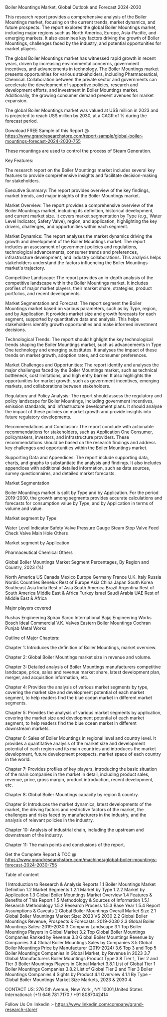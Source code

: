 Boiler Mountings Market, Global Outlook and Forecast 2024-2030

This research report provides a comprehensive analysis of the Boiler Mountings market, focusing on the current trends, market dynamics, and future prospects. The report explores the global Boiler Mountings market, including major regions such as North America, Europe, Asia-Pacific, and emerging markets. It also examines key factors driving the growth of Boiler Mountings, challenges faced by the industry, and potential opportunities for market players.

The global Boiler Mountings market has witnessed rapid growth in recent years, driven by increasing environmental concerns, government incentives, and advancements in technology. The Boiler Mountings market presents opportunities for various stakeholders, including Pharmaceutical, Chemical. Collaboration between the private sector and governments can accelerate the development of supportive policies, research and development efforts, and investment in Boiler Mountings market. Additionally, the growing consumer demand present avenues for market expansion.

The global Boiler Mountings market was valued at US$ million in 2023 and is projected to reach US$ million by 2030, at a CAGR of % during the forecast period.

Download FREE Sample of this Report @ https://www.grandresearchstore.com/report-sample/global-boiler-mountings-forecast-2024-2030-755


These mountings are used to control the process of Steam Generation.

Key Features:

The research report on the Boiler Mountings market includes several key features to provide comprehensive insights and facilitate decision-making for stakeholders.

Executive Summary: The report provides overview of the key findings, market trends, and major insights of the Boiler Mountings market.

Market Overview: The report provides a comprehensive overview of the Boiler Mountings market, including its definition, historical development, and current market size. It covers market segmentation by Type (e.g., Water Level Indicator, Safety Valve), region, and application, highlighting the key drivers, challenges, and opportunities within each segment.

Market Dynamics: The report analyses the market dynamics driving the growth and development of the Boiler Mountings market. The report includes an assessment of government policies and regulations, technological advancements, consumer trends and preferences, infrastructure development, and industry collaborations. This analysis helps stakeholders understand the factors influencing the Boiler Mountings market's trajectory.

Competitive Landscape: The report provides an in-depth analysis of the competitive landscape within the Boiler Mountings market. It includes profiles of major market players, their market share, strategies, product portfolios, and recent developments.

Market Segmentation and Forecast: The report segment the Boiler Mountings market based on various parameters, such as by Type, region, and by Application. It provides market size and growth forecasts for each segment, supported by quantitative data and analysis. This helps stakeholders identify growth opportunities and make informed investment decisions.

Technological Trends: The report should highlight the key technological trends shaping the Boiler Mountings market, such as advancements in Type One technology and emerging substitutes. It analyses the impact of these trends on market growth, adoption rates, and consumer preferences.

Market Challenges and Opportunities: The report identify and analyses the major challenges faced by the Boiler Mountings market, such as technical bottleneck, cost limitations, and high entry barrier. It also highlights the opportunities for market growth, such as government incentives, emerging markets, and collaborations between stakeholders.

Regulatory and Policy Analysis: The report should assess the regulatory and policy landscape for Boiler Mountings, including government incentives, emission standards, and infrastructure development plans. It should analyse the impact of these policies on market growth and provide insights into future regulatory developments.

Recommendations and Conclusion: The report conclude with actionable recommendations for stakeholders, such as Application One Consumer, policymakers, investors, and infrastructure providers. These recommendations should be based on the research findings and address key challenges and opportunities within the Boiler Mountings market.

Supporting Data and Appendices: The report include supporting data, charts, and graphs to substantiate the analysis and findings. It also includes appendices with additional detailed information, such as data sources, survey questionnaires, and detailed market forecasts.

Market Segmentation

Boiler Mountings market is split by Type and by Application. For the period 2019-2030, the growth among segments provides accurate calculations and forecasts for consumption value by Type, and by Application in terms of volume and value.



Market segment by Type



Water Level Indicator
Safety Valve
Pressure Gauge
Steam Stop Valve
Feed Check Valve
Main Hole
Others


Market segment by Application



Pharmaceutical
Chemical
Others


Global Boiler Mountings Market Segment Percentages, By Region and Country, 2023 (%)



North America
US
Canada
Mexico
Europe
Germany
France
U.K.
Italy
Russia
Nordic Countries
Benelux
Rest of Europe
Asia
China
Japan
South Korea
Southeast Asia
India
Rest of Asia
South America
Brazil
Argentina
Rest of South America
Middle East & Africa
Turkey
Israel
Saudi Arabia
UAE
Rest of Middle East & Africa


Major players covered



Rushas Engineering
Spirax Sarco International
Bajaj Engineering Works
Bosch
Ideal Commercial
V.K. Valves
Eastern Boiler Mountings
Cochran
Punjab Metal Works


Outline of Major Chapters:

Chapter 1: Introduces the definition of Boiler Mountings, market overview.

Chapter 2: Global Boiler Mountings market size in revenue and volume.

Chapter 3: Detailed analysis of Boiler Mountings manufacturers competitive landscape, price, sales and revenue market share, latest development plan, merger, and acquisition information, etc.

Chapter 4: Provides the analysis of various market segments by type, covering the market size and development potential of each market segment, to help readers find the blue ocean market in different market segments.

Chapter 5: Provides the analysis of various market segments by application, covering the market size and development potential of each market segment, to help readers find the blue ocean market in different downstream markets.

Chapter 6: Sales of Boiler Mountings in regional level and country level. It provides a quantitative analysis of the market size and development potential of each region and its main countries and introduces the market development, future development prospects, market space of each country in the world.

Chapter 7: Provides profiles of key players, introducing the basic situation of the main companies in the market in detail, including product sales, revenue, price, gross margin, product introduction, recent development, etc.

Chapter 8: Global Boiler Mountings capacity by region & country.

Chapter 9: Introduces the market dynamics, latest developments of the market, the driving factors and restrictive factors of the market, the challenges and risks faced by manufacturers in the industry, and the analysis of relevant policies in the industry.

Chapter 10: Analysis of industrial chain, including the upstream and downstream of the industry.

Chapter 11: The main points and conclusions of the report.

Get the Complete Report & TOC @ https://www.grandresearchstore.com/machines/global-boiler-mountings-forecast-2024-2030-755

Table of content

1 Introduction to Research & Analysis Reports
1.1 Boiler Mountings Market Definition
1.2 Market Segments
1.2.1 Market by Type
1.2.2 Market by Application
1.3 Global Boiler Mountings Market Overview
1.4 Features & Benefits of This Report
1.5 Methodology & Sources of Information
1.5.1 Research Methodology
1.5.2 Research Process
1.5.3 Base Year
1.5.4 Report Assumptions & Caveats
2 Global Boiler Mountings Overall Market Size
2.1 Global Boiler Mountings Market Size: 2023 VS 2030
2.2 Global Boiler Mountings Revenue, Prospects & Forecasts: 2019-2030
2.3 Global Boiler Mountings Sales: 2019-2030
3 Company Landscape
3.1 Top Boiler Mountings Players in Global Market
3.2 Top Global Boiler Mountings Companies Ranked by Revenue
3.3 Global Boiler Mountings Revenue by Companies
3.4 Global Boiler Mountings Sales by Companies
3.5 Global Boiler Mountings Price by Manufacturer (2019-2024)
3.6 Top 3 and Top 5 Boiler Mountings Companies in Global Market, by Revenue in 2023
3.7 Global Manufacturers Boiler Mountings Product Type
3.8 Tier 1, Tier 2 and Tier 3 Boiler Mountings Players in Global Market
3.8.1 List of Global Tier 1 Boiler Mountings Companies
3.8.2 List of Global Tier 2 and Tier 3 Boiler Mountings Companies
4 Sights by Product
4.1 Overview
4.1.1 By Type - Global Boiler Mountings Market Size Markets, 2023 & 2030
4.

CONTACT US:
276 5th Avenue, New York , NY 10001,United States
International: (+1) 646 781 7170 / +91 8087042414

Follow Us On linkedin :- https://www.linkedin.com/company/grand-research-store/
 
